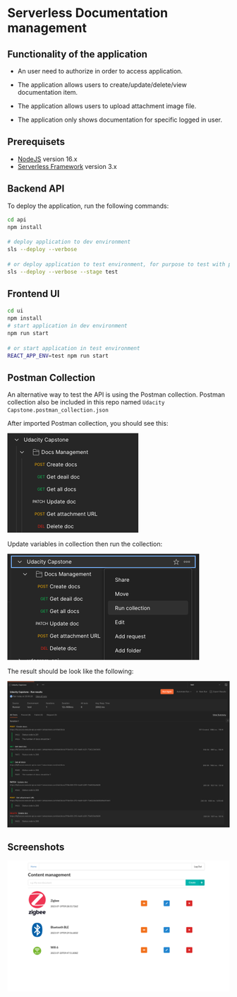 # Serverless Documentation management

## Functionality of the application

- An user need to authorize in order to access application.

- The application allows users to create/update/delete/view documentation item.

- The application allows users to upload attachment image file.

- The application only shows documentation for specific logged in user.

## Prerequisets

- [NodeJS](https://nodejs.org/en) version 16.x
- [Serverless Framework](https://www.serverless.com) version 3.x

## Backend API

To deploy the application, run the following commands:

```bash
cd api
npm install

# deploy application to dev environment
sls --deploy --verbose

# or deploy application to test environment, for purpose to test with postman collection
sls --deploy --verbose --stage test
```

## Frontend UI

```bash
cd ui
npm install
# start application in dev environment
npm run start

# or start application in test environment
REACT_APP_ENV=test npm run start
```

## Postman Collection

An alternative way to test the API is using the Postman collection. Postman collection also be included in this repo named `Udacity Capstone.postman_collection.json`

After imported Postman collection, you should see this:

![postman collection imported](screenshots/postman-imported.png)

Update variables in collection then run the collection:

![run postman collection test](screenshots/postman-run-collection.png)

The result should be look like the following:

![postman collection tested](screenshots/postman-collection-tested.png)

## Screenshots

![content management](screenshots/docs-management.png)
